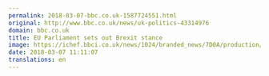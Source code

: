 ```yaml
---
permalink: 2018-03-07-bbc.co.uk-1587724551.html
original: http://www.bbc.co.uk/news/uk-politics-43314976
domain: bbc.co.uk
title: EU Parliament sets out Brexit stance
image: https://ichef.bbci.co.uk/news/1024/branded_news/7D0A/production/_100301023_mediaitem100301022.jpg
date: 2018-03-07 11:11:07
translations: en
---
```


